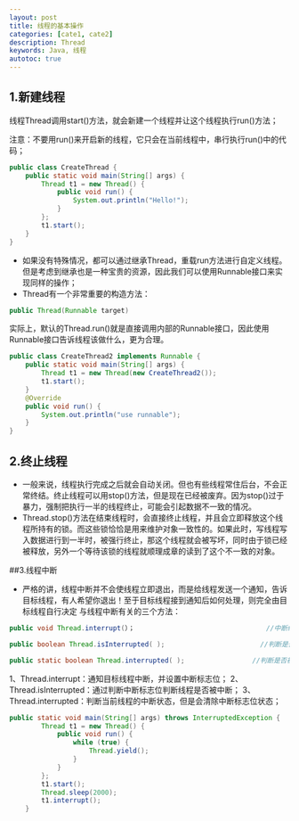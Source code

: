 ```yaml
---
layout: post
title: 线程的基本操作
categories: [cate1, cate2]
description: Thread
keywords: Java, 线程
autotoc: true
---
```


## 1.新建线程
线程Thread调用start()方法，就会新建一个线程并让这个线程执行run()方法；

注意：不要用run()来开启新的线程，它只会在当前线程中，串行执行run()中的代码；
```java
public class CreateThread {
    public static void main(String[] args) {
        Thread t1 = new Thread() {
            public void run() {
                System.out.println("Hello!");
            }
        };
        t1.start();
    }
}  

```
- 如果没有特殊情况，都可以通过继承Thread，重载run方法进行自定义线程。但是考虑到继承也是一种宝贵的资源，因此我们可以使用Runnable接口来实现同样的操作；
- Thread有一个非常重要的构造方法：
```java
public Thread(Runnable target)
```
实际上，默认的Thread.run()就是直接调用内部的Runnable接口，因此使用Runnable接口告诉线程该做什么，更为合理。
```java
public class CreateThread2 implements Runnable {
    public static void main(String[] args) {
        Thread t1 = new Thread(new CreateThread2());
        t1.start();
    }
    @Override
    public void run() {
        System.out.println("use runnable");
    }
} 
```
## 2.终止线程
- 一般来说，线程执行完成之后就会自动关闭。但也有些线程常住后台，不会正常终结。终止线程可以用stop()方法，但是现在已经被废弃。因为stop()过于暴力，强制把执行一半的线程终止，可能会引起数据不一致的情况。
- Thread.stop()方法在结束线程时，会直接终止线程，并且会立即释放这个线程所持有的锁。而这些锁恰恰是用来维护对象一致性的。如果此时，写线程写入数据进行到一半时，被强行终止，那这个线程就会被写坏，同时由于锁已经被释放，另外一个等待该锁的线程就顺理成章的读到了这个不一致的对象。 

##3.线程中断
- 严格的讲，线程中断并不会使线程立即退出，而是给线程发送一个通知，告诉目标线程，有人希望你退出！至于目标线程接到通知后如何处理，则完全由目标线程自行决定
与线程中断有关的三个方法：
```java
public void Thread.interrupt(）；                                 //中断线程

public boolean Thread.isInterrupted( );                        //判断是否被中断

public static boolean Thread.interrupted( );                 //判断是否被中断，并清除当前中断状态

```
1、Thread.interrupt：通知目标线程中断，并设置中断标志位；
2、Thread.isInterrupted：通过判断中断标志位判断线程是否被中断；
3、Thread.interrupted：判断当前线程的中断状态，但是会清除中断标志位状态；

```java
public static void main(String[] args) throws InterruptedException {
        Thread t1 = new Thread() {
            public void run() {
                while (true) {
                    Thread.yield();
                }
            }
        };
        t1.start();
        Thread.sleep(2000);
        t1.interrupt();
    }  
```
